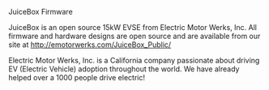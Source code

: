 JuiceBox Firmware

JuiceBox is an open source 15kW EVSE from Electric Motor Werks, Inc. 
All firmware and hardware designs are open source and are available from our site at 
http://emotorwerks.com/JuiceBox_Public/

Electric Motor Werks, Inc. is a California company passionate about driving EV (Electric Vehicle)
adoption throughout the world. We have already helped over a 1000 people drive electric!
